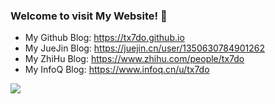 ### Welcome to visit My Website! 👋

- My Github Blog: <https://tx7do.github.io>
- My JueJin Blog: <https://juejin.cn/user/1350630784901262>
- My ZhiHu Blog: <https://www.zhihu.com/people/tx7do>
- My InfoQ Blog: <https://www.infoq.cn/u/tx7do>

<img align="center" src="https://github-readme-stats.vercel.app/api/top-langs/?username=tx7do&theme=<THEME_NAME>" />


<!--
**tx7do/tx7do** is a ✨ _special_ ✨ repository because its `README.md` (this file) appears on your GitHub profile.

Here are some ideas to get you started:

- 🔭 I’m currently working on ...
- 🌱 I’m currently learning ...
- 👯 I’m looking to collaborate on ...
- 🤔 I’m looking for help with ...
- 💬 Ask me about ...
- 📫 How to reach me: ...
- 😄 Pronouns: ...
- ⚡ Fun fact: ...
-->
